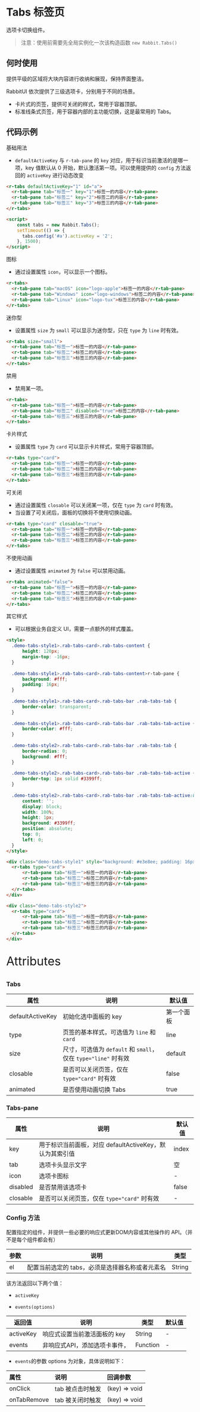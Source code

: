 # Tabs 标签页

选项卡切换组件。

> 注意：使用前需要先全局实例化一次该构造函数  `new Rabbit.Tabs()`

## 何时使用

提供平级的区域将大块内容进行收纳和展现，保持界面整洁。

RabbitUI 依次提供了三级选项卡，分别用于不同的场景。

- 卡片式的页签，提供可关闭的样式，常用于容器顶部。
- 标准线条式页签，用于容器内部的主功能切换，这是最常用的 Tabs。

## 代码示例

基础用法

- `defaultActiveKey` 与 `r-tab-pane` 的 `key` 对应，用于标识当前激活的是哪一项，key 值默认从 0 开始，默认激活第一项。可以使用提供的 `config` 方法返回的 `activeKey` 进行动态改变

```html
<r-tabs defaultActiveKey="1" id="a">
  <r-tab-pane tab="标签一" key="1">标签一的内容</r-tab-pane>
  <r-tab-pane tab="标签二" key="2">标签二的内容</r-tab-pane>
  <r-tab-pane tab="标签三" key="3">标签三的内容</r-tab-pane>
</r-tabs>

<script>
	const tabs = new Rabbit.Tabs();
    setTimeout(() => {
      tabs.config('#a').activeKey = '2';
    }, 1500);
</script>
```

图标

- 通过设置属性 `icon`，可以显示一个图标。

```html
<r-tabs>
  <r-tab-pane tab="macOS" icon="logo-apple">标签一的内容</r-tab-pane>
  <r-tab-pane tab="Windows" icon="logo-windows">标签二的内容</r-tab-pane>
  <r-tab-pane tab="Linux" icon="logo-tux">标签三的内容</r-tab-pane>
</r-tabs>
```

迷你型

- 设置属性 `size` 为 `small` 可以显示为迷你型，只在 `type` 为 `line` 时有效。

```html
<r-tabs size="small">
  <r-tab-pane tab="标签一">标签一的内容</r-tab-pane>
  <r-tab-pane tab="标签二">标签二的内容</r-tab-pane>
  <r-tab-pane tab="标签三">标签三的内容</r-tab-pane>
</r-tabs>
```

禁用

- 禁用某一项。

```html
<r-tabs>
  <r-tab-pane tab="标签一">标签一的内容</r-tab-pane>
  <r-tab-pane tab="标签二" disabled="true">标签二的内容</r-tab-pane>
  <r-tab-pane tab="标签三">标签三的内容</r-tab-pane>
</r-tabs>
```

卡片样式

- 设置属性 `type` 为 `card` 可以显示卡片样式，常用于容器顶部。

```html
<r-tabs type="card">
  <r-tab-pane tab="标签一">标签一的内容</r-tab-pane>
  <r-tab-pane tab="标签二">标签二的内容</r-tab-pane>
  <r-tab-pane tab="标签三">标签三的内容</r-tab-pane>
</r-tabs>
```

可关闭

- 通过设置属性 `closable` 可以关闭某一项，仅在 `type` 为 `card` 时有效。
- 当设置了可关闭后，面板的切换将不使用切换动画。

```html
<r-tabs type="card" closable="true">
  <r-tab-pane tab="标签一">标签一的内容</r-tab-pane>
  <r-tab-pane tab="标签二">标签二的内容</r-tab-pane>
  <r-tab-pane tab="标签三">标签三的内容</r-tab-pane>
</r-tabs>
```

不使用动画

- 通过设置属性 `animated` 为 `false` 可以禁用动画。

```html
<r-tabs animated="false">
  <r-tab-pane tab="标签一">标签一的内容</r-tab-pane>
  <r-tab-pane tab="标签二">标签二的内容</r-tab-pane>
  <r-tab-pane tab="标签三">标签三的内容</r-tab-pane>
</r-tabs>
```

其它样式

- 可以根据业务自定义 UI，需要一点额外的样式覆盖。

```html
<style>
  .demo-tabs-style1>.rab-tabs-card>.rab-tabs-content {
      height: 120px;
      margin-top: -16px;
  }
  
  .demo-tabs-style1>.rab-tabs-card>.rab-tabs-content>r-tab-pane {
      background: #fff;
      padding: 16px;
  }
  
  .demo-tabs-style1>.rab-tabs-card>.rab-tabs-bar .rab-tabs-tab {
      border-color: transparent;
  }
  
  .demo-tabs-style1>.rab-tabs-card>.rab-tabs-bar .rab-tabs-tab-active {
      border-color: #fff;
  }
  
  .demo-tabs-style2>.rab-tabs-card>.rab-tabs-bar .rab-tabs-tab {
      border-radius: 0;
      background: #fff;
  }
  
  .demo-tabs-style2>.rab-tabs-card>.rab-tabs-bar .rab-tabs-tab-active {
      border-top: 1px solid #3399ff;
  }
  
  .demo-tabs-style2>.rab-tabs-card>.rab-tabs-bar .rab-tabs-tab-active:before {
      content: '';
      display: block;
      width: 100%;
      height: 1px;
      background: #3399ff;
      position: absolute;
      top: 0;
      left: 0;
  }
</style>

<div class="demo-tabs-style1" style="background: #e3e8ee; padding: 16px">
  <r-tabs type="card">
      <r-tab-pane tab="标签一">标签一的内容</r-tab-pane>
      <r-tab-pane tab="标签二">标签二的内容</r-tab-pane>
      <r-tab-pane tab="标签三">标签三的内容</r-tab-pane>
  </r-tabs>
</div>

<div class="demo-tabs-style2">
  <r-tabs type="card">
      <r-tab-pane tab="标签一">标签一的内容</r-tab-pane>
      <r-tab-pane tab="标签二">标签二的内容</r-tab-pane>
      <r-tab-pane tab="标签三">标签三的内容</r-tab-pane>
  </r-tabs>
</div>
```

<p style="font-size: 32px">Attributes</p>

### Tabs

| 属性             | 说明                                                         | 默认值     |
| ---------------- | ------------------------------------------------------------ | ---------- |
| defaultActiveKey | 初始化选中面板的 key                                         | 第一个面板 |
| type             | 页签的基本样式，可选值为 `line` 和 `card`                    | line       |
| size             | 尺寸，可选值为 `default` 和 `small`，仅在 `type="line"` 时有效 | default    |
| closable         | 是否可以关闭页签，仅在 `type="card"` 时有效                  | false      |
| animated         | 是否使用动画切换 Tabs                                        | true       |

### Tabs-pane 

| 属性     | 说明                                                    | 默认值 |
| -------- | ------------------------------------------------------- | ------ |
| key      | 用于标识当前面板，对应 defaultActiveKey，默认为其索引值 | index  |
| tab      | 选项卡头显示文字                                        | 空     |
| icon     | 选项卡图标                                              | -      |
| disabled | 是否禁用该选项卡                                        | false  |
| closable | 是否可以关闭页签，仅在 `type="card"` 时有效             | -      |

### Config  方法

配置指定的组件，并提供一些必要的响应式更新DOM内容或其他操作的 API。（并不是每个组件都会有）

| 参数 | 说明                                            | 类型   |
| ---- | ----------------------------------------------- | ------ |
| el   | 配置当前选定的 tabs，必须是选择器名称或者元素名 | String |

该方法返回以下两个值：

- `activeKey`

- `events(options)`

| 返回值    | 说明                          | 类型     | 默认值 |
| --------- | ----------------------------- | -------- | ------ |
| activeKey | 响应式设置当前激活面板的 key  | String   | -      |
| events    | 非响应式API，添加选项卡事件， | Function | -      |

- `events`的参数 options 为对象，具体说明如下：

| 属性        | 说明             | 回调参数      |
| :---------- | :--------------- | :------------ |
| onClick     | tab 被点击时触发 | (key) => void |
| onTabRemove | tab 被关闭时触发 | (key) => void |